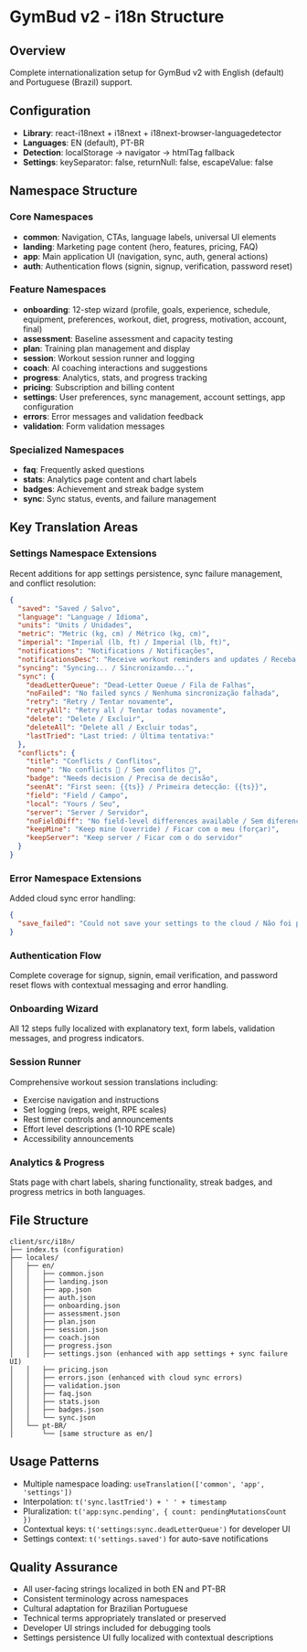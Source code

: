 # GymBud v2 - i18n Structure

## Overview
Complete internationalization setup for GymBud v2 with English (default) and Portuguese (Brazil) support.

## Configuration
- **Library**: react-i18next + i18next + i18next-browser-languagedetector
- **Languages**: EN (default), PT-BR
- **Detection**: localStorage → navigator → htmlTag fallback
- **Settings**: keySeparator: false, returnNull: false, escapeValue: false

## Namespace Structure

### Core Namespaces
- **common**: Navigation, CTAs, language labels, universal UI elements
- **landing**: Marketing page content (hero, features, pricing, FAQ)
- **app**: Main application UI (navigation, sync, auth, general actions)
- **auth**: Authentication flows (signin, signup, verification, password reset)

### Feature Namespaces
- **onboarding**: 12-step wizard (profile, goals, experience, schedule, equipment, preferences, workout, diet, progress, motivation, account, final)
- **assessment**: Baseline assessment and capacity testing
- **plan**: Training plan management and display
- **session**: Workout session runner and logging
- **coach**: AI coaching interactions and suggestions
- **progress**: Analytics, stats, and progress tracking
- **pricing**: Subscription and billing content
- **settings**: User preferences, sync management, account settings, app configuration
- **errors**: Error messages and validation feedback
- **validation**: Form validation messages

### Specialized Namespaces
- **faq**: Frequently asked questions
- **stats**: Analytics page content and chart labels
- **badges**: Achievement and streak badge system
- **sync**: Sync status, events, and failure management

## Key Translation Areas

### Settings Namespace Extensions
Recent additions for app settings persistence, sync failure management, and conflict resolution:
```json
{
  "saved": "Saved / Salvo",
  "language": "Language / Idioma", 
  "units": "Units / Unidades",
  "metric": "Metric (kg, cm) / Métrico (kg, cm)",
  "imperial": "Imperial (lb, ft) / Imperial (lb, ft)",
  "notifications": "Notifications / Notificações",
  "notificationsDesc": "Receive workout reminders and updates / Receba lembretes de treino e atualizações",
  "syncing": "Syncing... / Sincronizando...",
  "sync": {
    "deadLetterQueue": "Dead-Letter Queue / Fila de Falhas",
    "noFailed": "No failed syncs / Nenhuma sincronização falhada",
    "retry": "Retry / Tentar novamente",
    "retryAll": "Retry all / Tentar todas novamente", 
    "delete": "Delete / Excluir",
    "deleteAll": "Delete all / Excluir todas",
    "lastTried": "Last tried: / Última tentativa:"
  },
  "conflicts": {
    "title": "Conflicts / Conflitos",
    "none": "No conflicts 🎉 / Sem conflitos 🎉",
    "badge": "Needs decision / Precisa de decisão",
    "seenAt": "First seen: {{ts}} / Primeira detecção: {{ts}}",
    "field": "Field / Campo",
    "local": "Yours / Seu",
    "server": "Server / Servidor",
    "noFieldDiff": "No field-level differences available / Sem diferenças por campo",
    "keepMine": "Keep mine (override) / Ficar com o meu (forçar)",
    "keepServer": "Keep server / Ficar com o do servidor"
  }
}
```

### Error Namespace Extensions
Added cloud sync error handling:
```json
{
  "save_failed": "Could not save your settings to the cloud / Não foi possível salvar suas preferências na nuvem"
}
```

### Authentication Flow
Complete coverage for signup, signin, email verification, and password reset flows with contextual messaging and error handling.

### Onboarding Wizard
All 12 steps fully localized with explanatory text, form labels, validation messages, and progress indicators.

### Session Runner
Comprehensive workout session translations including:
- Exercise navigation and instructions
- Set logging (reps, weight, RPE scales)
- Rest timer controls and announcements
- Effort level descriptions (1-10 RPE scale)
- Accessibility announcements

### Analytics & Progress
Stats page with chart labels, sharing functionality, streak badges, and progress metrics in both languages.

## File Structure
```
client/src/i18n/
├── index.ts (configuration)
├── locales/
│   ├── en/
│   │   ├── common.json
│   │   ├── landing.json
│   │   ├── app.json
│   │   ├── auth.json
│   │   ├── onboarding.json
│   │   ├── assessment.json
│   │   ├── plan.json
│   │   ├── session.json
│   │   ├── coach.json
│   │   ├── progress.json
│   │   ├── settings.json (enhanced with app settings + sync failure UI)
│   │   ├── pricing.json
│   │   ├── errors.json (enhanced with cloud sync errors)
│   │   ├── validation.json
│   │   ├── faq.json
│   │   ├── stats.json
│   │   ├── badges.json
│   │   └── sync.json
│   └── pt-BR/
│       └── [same structure as en/]
```

## Usage Patterns
- Multiple namespace loading: `useTranslation(['common', 'app', 'settings'])`
- Interpolation: `t('sync.lastTried') + ' ' + timestamp`
- Pluralization: `t('app:sync.pending', { count: pendingMutationsCount })`
- Contextual keys: `t('settings:sync.deadLetterQueue')` for developer UI
- Settings context: `t('settings.saved')` for auto-save notifications

## Quality Assurance
- All user-facing strings localized in both EN and PT-BR
- Consistent terminology across namespaces
- Cultural adaptation for Brazilian Portuguese
- Technical terms appropriately translated or preserved
- Developer UI strings included for debugging tools
- Settings persistence UI fully localized with contextual descriptions
